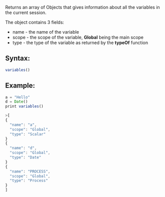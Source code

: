Returns an array of Objects that gives information about all the variables in the current session.

The object contains 3 fields:

*   name - the name of the variable    
*   scope - the scope of the variable, **Global** being the main scope    
*   type - the type of the variable as returned by the **typeOf** function

## Syntax:
```js
variables()
```
## Example:
```js
a = "Hello"
d = Date()
print variables()

>[
{
  "name": "a",
  "scope": "Global",
  "type": "Scalar"
}
{
  "name": "d",
  "scope": "Global",
  "type": "Date"
}
{
  "name": "PROCESS",
  "scope": "Global",
  "type": "Process"
}
]
```
